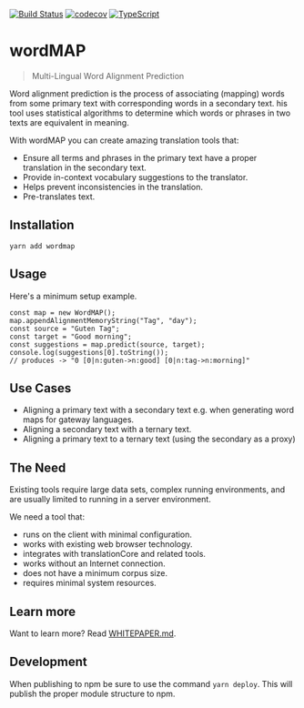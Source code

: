 [![Build Status](https://travis-ci.org/unfoldingWord/wordMAP.svg?branch=master)](https://travis-ci.org/unfoldingWord/wordMAP)
[![codecov](https://codecov.io/gh/unfoldingWord/wordmap/branch/master/graph/badge.svg)](https://codecov.io/gh/unfoldingWord/wordmap)
[![TypeScript](https://badges.frapsoft.com/typescript/code/typescript.svg?v=101)](https://github.com/ellerbrock/typescript-badges/)

# wordMAP
> Multi-Lingual Word Alignment Prediction


Word alignment prediction is the process of associating (mapping) words from some primary text with corresponding words in a secondary text. 
his tool uses statistical algorithms to determine which words or phrases in two texts are equivalent in meaning.

With wordMAP you can create amazing translation tools that:

* Ensure all terms and phrases in the primary text have a proper translation in the secondary text.
* Provide in-context vocabulary suggestions to the translator.
* Helps prevent inconsistencies in the translation.
* Pre-translates text.

## Installation

```
yarn add wordmap
```

## Usage

Here's a minimum setup example.
```
const map = new WordMAP();
map.appendAlignmentMemoryString("Tag", "day");
const source = "Guten Tag";
const target = "Good morning";
const suggestions = map.predict(source, target);
console.log(suggestions[0].toString());
// produces -> "0 [0|n:guten->n:good] [0|n:tag->n:morning]"
```

## Use Cases

* Aligning a primary text with a secondary text e.g. when generating word maps for gateway languages.
* Aligning a secondary text with a ternary text.
* Aligning a primary text to a ternary text (using the secondary as a proxy)

## The Need

Existing tools require large data sets, complex running environments, and are usually limited to running in a server environment.

We need a tool that:

* runs on the client with minimal configuration.
* works with existing web browser technology.
* integrates with translationCore and related tools.
* works without an Internet connection.
* does not have a minimum corpus size.
* requires minimal system resources.

## Learn more
Want to learn more? Read [WHITEPAPER.md](./WHITEPAPER.md).

## Development
When publishing to npm be sure to use the command `yarn deploy`.
This will publish the proper module structure to npm.